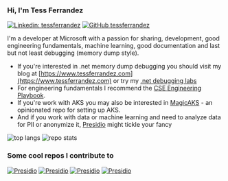 ### Hi, I'm Tess Ferrandez

[![Linkedin: tessferrandez](https://img.shields.io/badge/-tessferrandez-blue?style=flat-square&logo=Linkedin&logoColor=white&link=https://www.linkedin.com/in/omrimendels)](https://www.linkedin.com/in/tess-ferrandez-97845a5/)
[![GitHub tessferrandez](https://img.shields.io/github/followers/tessferrandez?label=follow&style=social)](https://github.com/tessferrandez)

I'm a developer at Microsoft with a passion for sharing, development, good engineering fundamentals, machine learning, good documentation and last but not least debugging (memory dump style).

- If you're interested in .net memory dump debugging you should visit my blog at [https://www.tessferrandez.com](https://www.tessferrandez.com) or try my [.net debugging labs](https://github.com/tessferrandez/buggybits)
- For engineering fundamentals I recommend the [CSE Engineering Playbook](https://microsoft.github.io/code-with-engineering-playbook/).
- If you're work with AKS you may also be interested in [MagicAKS](https://github.com/magicaks/magicaks) - an opinionated repo for setting up AKS. 
- And if you work with data or machine learning and need to analyze data for PII or anonymize it, [Presidio](https://github.com/microsoft/presidio) might tickle your fancy

![top langs](https://readme-stats-cfgj2cxdy.vercel.app/api/top-langs/?username=TessFerrandez&hide=jupyter%20notebook,html&theme=light)
![repo stats](https://github-readme-stats.vercel.app/api?username=tessferrandez&show_icons=true&theme=light&line_height=27)

### Some cool repos I contribute to

[![Presidio](https://github-readme-stats.vercel.app/api/pin/?username=magicaks&repo=magicaks&theme=light)](https://github.com/magicaks/magicaks)
[![Presidio](https://github-readme-stats.vercel.app/api/pin/?username=microsoft&repo=code-with-engineering-playbook&theme=light)](https://github.com/microsoft/code-with-engineering-playbook)
[![Presidio](https://github-readme-stats.vercel.app/api/pin/?username=microsoft&repo=presidio&theme=light)](https://github.com/microsoft/presidio)
[![Presidio](https://github-readme-stats.vercel.app/api/pin/?username=tessferrandez&repo=buggybits&theme=light)](https://github.com/tessferrandez/buggybits)
